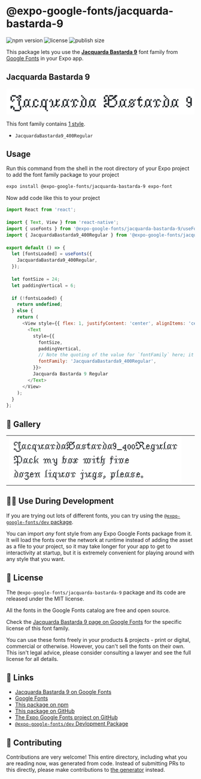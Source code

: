 # @expo-google-fonts/jacquarda-bastarda-9

![npm version](https://flat.badgen.net/npm/v/@expo-google-fonts/jacquarda-bastarda-9)
![license](https://flat.badgen.net/github/license/expo/google-fonts)
![publish size](https://flat.badgen.net/packagephobia/install/@expo-google-fonts/jacquarda-bastarda-9)

This package lets you use the [**Jacquarda Bastarda 9**](https://fonts.google.com/specimen/Jacquarda+Bastarda+9) font family from [Google Fonts](https://fonts.google.com/) in your Expo app.

## Jacquarda Bastarda 9

![Jacquarda Bastarda 9](./font-family.png)

This font family contains [1 style](#-gallery).

- `JacquardaBastarda9_400Regular`

## Usage

Run this command from the shell in the root directory of your Expo project to add the font family package to your project
```sh
expo install @expo-google-fonts/jacquarda-bastarda-9 expo-font
```

Now add code like this to your project
```js
import React from 'react';

import { Text, View } from 'react-native';
import { useFonts } from '@expo-google-fonts/jacquarda-bastarda-9/useFonts';
import { JacquardaBastarda9_400Regular } from '@expo-google-fonts/jacquarda-bastarda-9/400Regular';

export default () => {
  let [fontsLoaded] = useFonts({
    JacquardaBastarda9_400Regular,
  });

  let fontSize = 24;
  let paddingVertical = 6;

  if (!fontsLoaded) {
    return undefined;
  } else {
    return (
      <View style={{ flex: 1, justifyContent: 'center', alignItems: 'center' }}>
        <Text
          style={{
            fontSize,
            paddingVertical,
            // Note the quoting of the value for `fontFamily` here; it expects a string!
            fontFamily: 'JacquardaBastarda9_400Regular',
          }}>
          Jacquarda Bastarda 9 Regular
        </Text>
      </View>
    );
  }
};

```

## 🔡 Gallery


||||
|-|-|-|
|![JacquardaBastarda9_400Regular](.//400Regular/JacquardaBastarda9_400Regular.ttf.png)||||


## 👩‍💻 Use During Development

If you are trying out lots of different fonts, you can try using the [`@expo-google-fonts/dev` package](https://github.com/expo/google-fonts/tree/master/font-packages/dev#readme).

You can import *any* font style from any Expo Google Fonts package from it. It will load the fonts
over the network at runtime instead of adding the asset as a file to your project, so it may take longer
for your app to get to interactivity at startup, but it is extremely convenient
for playing around with any style that you want.

## 📖 License

The `@expo-google-fonts/jacquarda-bastarda-9` package and its code are released under the MIT license.

All the fonts in the Google Fonts catalog are free and open source.

Check the [Jacquarda Bastarda 9 page on Google Fonts](https://fonts.google.com/specimen/Jacquarda+Bastarda+9) for the specific license of this font family.

You can use these fonts freely in your products & projects - print or digital, commercial or otherwise. However, you can't sell the fonts on their own. This isn't legal advice, please consider consulting a lawyer and see the full license for all details.

## 🔗 Links

- [Jacquarda Bastarda 9 on Google Fonts](https://fonts.google.com/specimen/Jacquarda+Bastarda+9)
- [Google Fonts](https://fonts.google.com/)
- [This package on npm](https://www.npmjs.com/package/@expo-google-fonts/jacquarda-bastarda-9)
- [This package on GitHub](https://github.com/expo/google-fonts/tree/master/font-packages/jacquarda-bastarda-9)
- [The Expo Google Fonts project on GitHub](https://github.com/expo/google-fonts)
- [`@expo-google-fonts/dev` Devlopment Package](https://github.com/expo/google-fonts/tree/master/font-packages/dev)

## 🤝 Contributing

Contributions are very welcome! This entire directory, including what you are reading now, was generated from code. Instead of submitting PRs to this directly, please make contributions to [the generator](https://github.com/expo/google-fonts/tree/master/packages/generator) instead.

